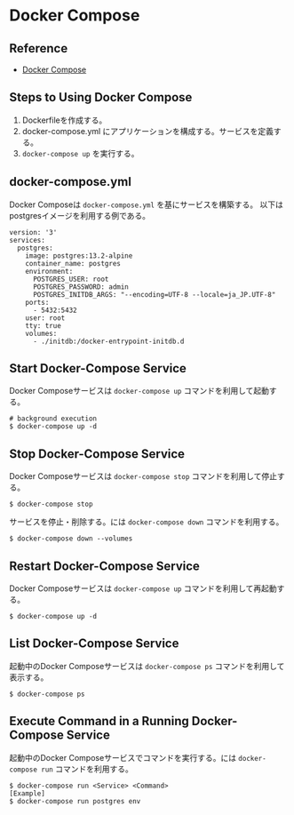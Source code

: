 # Docker Compose

## Reference

* [Docker Compose](https://docs.docker.jp/compose/toc.html)

## Steps to Using Docker Compose

1. Dockerfileを作成する。
1. docker-compose.yml にアプリケーションを構成する。サービスを定義する。
1. `docker-compose up` を実行する。

## docker-compose.yml

Docker Composeは `docker-compose.yml` を基にサービスを構築する。
以下はpostgresイメージを利用する例である。

```
version: '3'
services:
  postgres:
    image: postgres:13.2-alpine
    container_name: postgres
    environment:
      POSTGRES_USER: root
      POSTGRES_PASSWORD: admin
      POSTGRES_INITDB_ARGS: "--encoding=UTF-8 --locale=ja_JP.UTF-8"
    ports:
      - 5432:5432
    user: root
    tty: true
    volumes:
      - ./initdb:/docker-entrypoint-initdb.d
```

## Start Docker-Compose Service

Docker Composeサービスは `docker-compose up` コマンドを利用して起動する。

```
# background execution
$ docker-compose up -d
```

## Stop Docker-Compose Service

Docker Composeサービスは `docker-compose stop` コマンドを利用して停止する。

```
$ docker-compose stop
```

サービスを停止・削除する。には `docker-compose down` コマンドを利用する。

```
$ docker-compose down --volumes
```

## Restart Docker-Compose Service

Docker Composeサービスは `docker-compose up` コマンドを利用して再起動する。

```
$ docker-compose up -d
```

## List Docker-Compose Service

起動中のDocker Composeサービスは `docker-compose ps` コマンドを利用して表示する。

```
$ docker-compose ps
```

## Execute Command in a Running Docker-Compose Service

起動中のDocker Composeサービスでコマンドを実行する。には `docker-compose run` コマンドを利用する。

```
$ docker-compose run <Service> <Command>
[Example]
$ docker-compose run postgres env
```